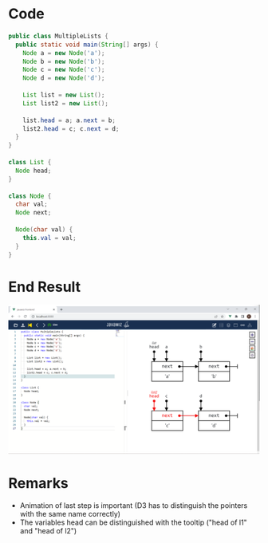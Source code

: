 # Code
```java
public class MultipleLists {
  public static void main(String[] args) {
    Node a = new Node('a');
    Node b = new Node('b');
    Node c = new Node('c');
    Node d = new Node('d');

    List list = new List();
    List list2 = new List();

    list.head = a; a.next = b;
    list2.head = c; c.next = d;
  }
}

class List {
  Node head;
}

class Node {
  char val;
  Node next;

  Node(char val) {
    this.val = val;
  }
}
```

# End Result
![img.png](img.png)

# Remarks
- Animation of last step is important (D3 has to distinguish the pointers with the same name correctly)
- The variables head can be distinguished with the tooltip ("head of l1" and "head of l2")